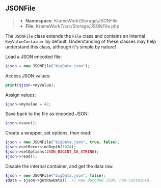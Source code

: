 ## JSONFile
>- **Namespace**: KrameWork\Storage\JSONFile
>- **File**: KrameWork7/src/Storage/JSONFile.php

The `JSONFile` class extends the `File` class and contains an internal `KeyValueContainer` by default.
Understanding of these classes may help understand this class, although it's simple by nature!

Load a JSON encoded file:
```php
$json = new JSONFile("bigData.json");
```
Access JSON values:
```php
print($json->myValue);
```
Assign values:
```php
$json->myValue = 42;
```
Save back to the file as encoded JSON:
```php
$json->save();
```
Create a wrapper, set options, then read:
```php
$json = new JSONFile("bigData.json", true, false);
$json->setRecursionDepth(1024);
$json->setOptions(JSON_BIGINT_AS_STRING);
$json->read();
```
Disable the internal container, and get the data raw.
```php
$json = new JSONFile("bigData.json", false);
$data = $json->getRawData(); // Raw decoded JSON, non-contained.
```
